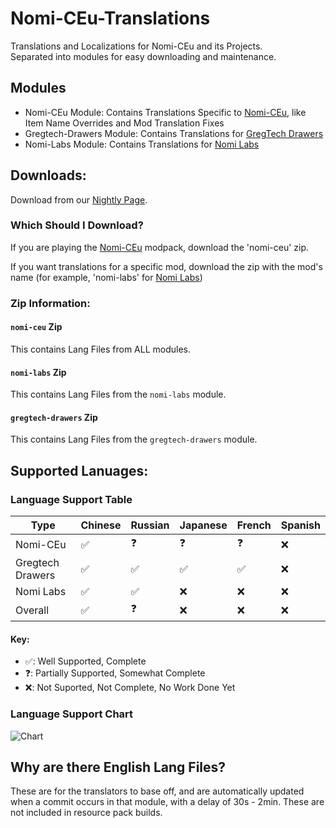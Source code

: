 # Nomi-CEu-Translations
Translations and Localizations for Nomi-CEu and its Projects.<br> Separated into modules for easy downloading and maintenance.

## Modules
- Nomi-CEu Module: Contains Translations Specific to [Nomi-CEu](https://github.com/Nomi-CEu/Nomi-CEu), like Item Name Overrides and Mod Translation Fixes
- Gregtech-Drawers Module: Contains Translations for [GregTech Drawers](https://github.com/Nomi-CEu/gregtech-drawers)
- Nomi-Labs Module: Contains Translations for [Nomi Labs](https://github.com/Nomi-CEu/Nomi-Labs)


## Downloads:
Download from our [Nightly Page](https://nightly.link/Nomi-CEu/Nomi-CEu-Translations/workflows/pushbuildpack/main?preview). 

### Which Should I Download?
If you are playing the [Nomi-CEu](https://github.com/Nomi-CEu/Nomi-CEu) modpack, download the 'nomi-ceu' zip.

If you want translations for a specific mod, download the zip with the mod's name (for example, 'nomi-labs' for [Nomi Labs](https://github.com/Nomi-CEu/Nomi-Labs))

### Zip Information:
#### `nomi-ceu` Zip
This contains Lang Files from ALL modules.

#### `nomi-labs` Zip
This contains Lang Files from the `nomi-labs` module.

#### `gregtech-drawers` Zip
This contains Lang Files from the `gregtech-drawers` module.

## Supported Lanuages:

### Language Support Table
|Type|Chinese|Russian|Japanese|French|Spanish|
|---|---|---|---|---|---|
|Nomi-CEu|✅|❓|❓|❓|❌|
|Gregtech Drawers|✅|✅|✅|✅|❌|
|Nomi Labs|✅|✅|❌|❌|❌|
|Overall|✅|❓|❌|❌|❌|

#### Key:
- ✅: Well Supported, Complete
- ❓: Partially Supported, Somewhat Complete
- ❌: Not Suported, Not Complete, No Work Done Yet

### Language Support Chart
![Chart](http://weblate.pantsu.moe/widget/nomi-ceu-translations/multi-blue.svg)


## Why are there English Lang Files?
These are for the translators to base off, and are automatically updated when a commit occurs in that module, with a delay of 30s - 2min.
These are not included in resource pack builds.
